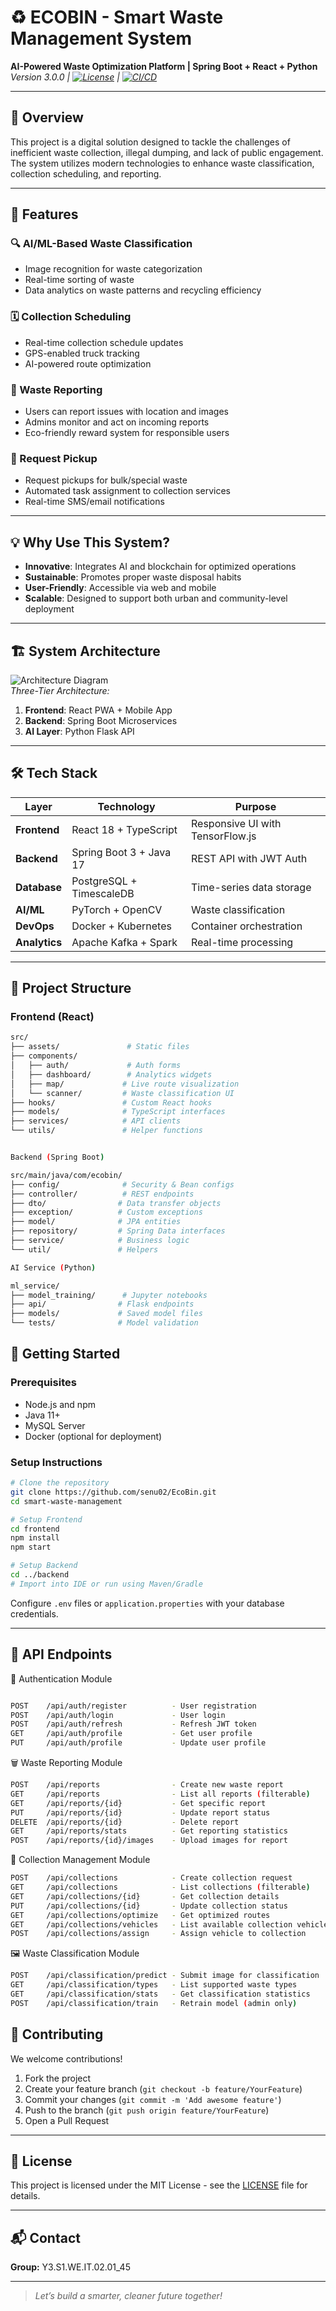 # ♻️ ECOBIN - Smart Waste Management System 
**AI-Powered Waste Optimization Platform | Spring Boot + React + Python**  
*Version 3.0.0 | [![License](https://img.shields.io/badge/License-Apache_2.0-blue.svg)](https://opensource.org/licenses/Apache-2.0) | [![CI/CD](https://github.com/ecobin/smart-waste/actions/workflows/pipeline.yml/badge.svg)](https://github.com/ecobin/smart-waste/actions)*

---
## 🚀 Overview

This project is a digital solution designed to tackle the challenges of inefficient waste collection, illegal dumping, and lack of public engagement. The system utilizes modern technologies to enhance waste classification, collection scheduling, and reporting.

---

## 📌 Features

### 🔍 AI/ML-Based Waste Classification
- Image recognition for waste categorization
- Real-time sorting of waste
- Data analytics on waste patterns and recycling efficiency

### 🗓️ Collection Scheduling
- Real-time collection schedule updates
- GPS-enabled truck tracking
- AI-powered route optimization

### 📢 Waste Reporting
- Users can report issues with location and images
- Admins monitor and act on incoming reports
- Eco-friendly reward system for responsible users

### 🚚 Request Pickup
- Request pickups for bulk/special waste
- Automated task assignment to collection services
- Real-time SMS/email notifications

---

## 💡 Why Use This System?

- **Innovative**: Integrates AI and blockchain for optimized operations
- **Sustainable**: Promotes proper waste disposal habits
- **User-Friendly**: Accessible via web and mobile
- **Scalable**: Designed to support both urban and community-level deployment

---

## 🏗 System Architecture
![Architecture Diagram](https://via.placeholder.com/1200x600?text=ECOBIN+System+Architecture+Diagram)  
*Three-Tier Architecture:*
1. **Frontend**: React PWA + Mobile App
2. **Backend**: Spring Boot Microservices
3. **AI Layer**: Python Flask API

---

## 🛠 Tech Stack
| Layer | Technology | Purpose |
|-------|------------|---------|
| **Frontend** | React 18 + TypeScript | Responsive UI with TensorFlow.js |
| **Backend** | Spring Boot 3 + Java 17 | REST API with JWT Auth |
| **Database** | PostgreSQL + TimescaleDB | Time-series data storage |
| **AI/ML** | PyTorch + OpenCV | Waste classification |
| **DevOps** | Docker + Kubernetes | Container orchestration |
| **Analytics** | Apache Kafka + Spark | Real-time processing |

---

## 📂 Project Structure
### Frontend (React)
```bash
src/
├── assets/               # Static files
├── components/
│   ├── auth/             # Auth forms
│   ├── dashboard/        # Analytics widgets
│   ├── map/             # Live route visualization
│   └── scanner/         # Waste classification UI
├── hooks/               # Custom React hooks
├── models/              # TypeScript interfaces
├── services/            # API clients
└── utils/               # Helper functions


Backend (Spring Boot)

src/main/java/com/ecobin/
├── config/              # Security & Bean configs
├── controller/          # REST endpoints
├── dto/                # Data transfer objects
├── exception/          # Custom exceptions
├── model/              # JPA entities
├── repository/         # Spring Data interfaces
├── service/            # Business logic
└── util/               # Helpers

AI Service (Python)

ml_service/
├── model_training/      # Jupyter notebooks
├── api/                # Flask endpoints
├── models/             # Saved model files
└── tests/              # Model validation


```

## 🚀 Getting Started

### Prerequisites

- Node.js and npm
- Java 11+
- MySQL Server
- Docker (optional for deployment)

### Setup Instructions

```bash
# Clone the repository
git clone https://github.com/senu02/EcoBin.git
cd smart-waste-management

# Setup Frontend
cd frontend
npm install
npm start

# Setup Backend
cd ../backend
# Import into IDE or run using Maven/Gradle
```

Configure `.env` files or `application.properties` with your database credentials.

---
##  🔌 API Endpoints
🔐 Authentication Module
```bash

POST    /api/auth/register          - User registration
POST    /api/auth/login             - User login
POST    /api/auth/refresh           - Refresh JWT token
GET     /api/auth/profile           - Get user profile
PUT     /api/auth/profile           - Update user profile

```
🗑️ Waste Reporting Module
 ```bash
POST    /api/reports                - Create new waste report
GET     /api/reports                - List all reports (filterable)
GET     /api/reports/{id}           - Get specific report
PUT     /api/reports/{id}           - Update report status
DELETE  /api/reports/{id}           - Delete report
GET     /api/reports/stats          - Get reporting statistics
POST    /api/reports/{id}/images    - Upload images for report


```
🚛 Collection Management Module
 ```bash
POST    /api/collections            - Create collection request
GET     /api/collections            - List collections (filterable)
GET     /api/collections/{id}       - Get collection details
PUT     /api/collections/{id}       - Update collection status
GET     /api/collections/optimize   - Get optimized routes
GET     /api/collections/vehicles   - List available collection vehicles
POST    /api/collections/assign     - Assign vehicle to collection

```
🖼️ Waste Classification Module
```bash
POST    /api/classification/predict - Submit image for classification
GET     /api/classification/types   - List supported waste types
GET     /api/classification/stats   - Get classification statistics
POST    /api/classification/train   - Retrain model (admin only)
```
## 🤝 Contributing

We welcome contributions!

1. Fork the project
2. Create your feature branch (`git checkout -b feature/YourFeature`)
3. Commit your changes (`git commit -m 'Add awesome feature'`)
4. Push to the branch (`git push origin feature/YourFeature`)
5. Open a Pull Request

---

## 📄 License

This project is licensed under the MIT License - see the [LICENSE](LICENSE) file for details.

---

## 📬 Contact

**Group:** Y3.S1.WE.IT.02.01_45  


---

> _Let’s build a smarter, cleaner future together!_

  
